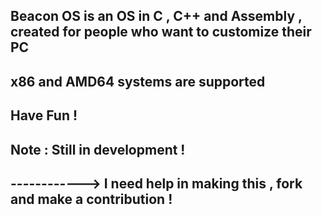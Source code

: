 Beacon OS is an OS in C , C++ and Assembly , created for people who want to customize their PC
-
x86 and AMD64 systems are supported 
-
Have Fun !
-
Note : Still in development !
-
------------> I need help in making this , fork and make a contribution !
-
